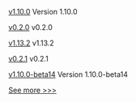 
[v1.10.0](https://github.com/hyperledger/bevel-operator-fabric/releases/tag/v1.10.0) Version 1.10.0

[v0.2.0](https://github.com/hyperledger/anoncreds-rs/releases/tag/v0.2.0) v0.2.0

[v1.13.2](https://github.com/hyperledger/indy-node/releases/tag/v1.13.2) v1.13.2

[v0.2.1](https://github.com/hyperledger/firefly-tezosconnect/releases/tag/v0.2.1) v0.2.1

[v1.10.0-beta14](https://github.com/hyperledger/bevel-operator-fabric/releases/tag/v1.10.0-beta14) Version 1.10.0-beta14


[See more >>>](https://start-here.hyperledger.org/releases)
